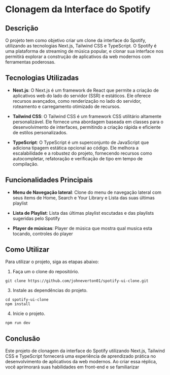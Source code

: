 # Clonagem da Interface do Spotify

## Descrição

O projeto tem como objetivo criar um clone da interface do Spotify, utilizando as tecnologias Next.js, Tailwind CSS e TypeScript. O Spotify é uma plataforma de streaming de música popular, e clonar sua interface nos permitirá explorar a construção de aplicativos da web modernos com ferramentas poderosas.

## Tecnologias Utilizadas

- **Next.js**: O Next.js é um framework de React que permite a criação de aplicativos web do lado do servidor (SSR) e estáticos. Ele oferece recursos avançados, como renderização no lado do servidor, roteamento e carregamento otimizado de recursos.

- **Tailwind CSS**: O Tailwind CSS é um framework CSS utilitário altamente personalizável. Ele fornece uma abordagem baseada em classes para o desenvolvimento de interfaces, permitindo a criação rápida e eficiente de estilos personalizados.

- **TypeScript**: O TypeScript é um superconjunto de JavaScript que adiciona tipagem estática opcional ao código. Ele melhora a escalabilidade e a robustez do projeto, fornecendo recursos como autocompletar, refatoração e verificação de tipo em tempo de compilação.

## Funcionalidades Principais

- **Menu de Navegação lateral**: Clone do menu de navegação lateral com seus items de Home, Search e Your Library e Lista das suas últimas playlist

- **Lista de Playlist**: Lista das últimas playlist escutadas e das playlists sugeridas pelo Spotify

- **Player de músicas**: Player de música que mostra qual musica esta tocando, controles do player 

## Como Utilizar

Para utilizar o projeto, siga as etapas abaixo:

1. Faça um o clone do repositório.

```
git clone https://github.com/johneverton01/spotify-ui-clone.git
```

3. Instale as dependências do projeto.

```
cd spotify-ui-clone
npm install
```

4. Inicie o projeto.

```
npm run dev
```
## Conclusão

Este projeto de clonagem da interface do Spotify utilizando Next.js, Tailwind CSS e TypeScript fornecerá uma experiência de aprendizado prática no desenvolvimento de aplicativos da web modernos. Ao criar essa réplica, você aprimorará suas habilidades em front-end e se familiarizar
